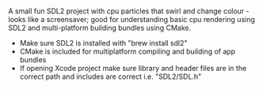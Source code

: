 #
A small fun SDL2 project with cpu particles that swirl and change colour - looks like a screensaver; good for understanding basic cpu rendering using SDL2 and multi-platform building bundles using CMake.

- Make sure SDL2 is installed with "brew install sdl2"
- CMake is included for multiplatform compiling and building of app bundles
- If opening Xcode project make sure library and header files are in the correct path and includes are correct i.e. "SDL2/SDL.h"

